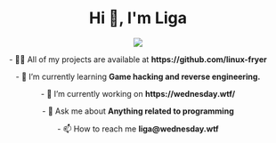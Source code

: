<h1 align="center">Hi 👋, I'm Liga</h1>

<p align="center">
    <img src="https://github-readme-stats.vercel.app/api?username=linux-fryer&show_icons=true&theme=dark">
</p>

<p align="center">
- 👨‍💻 All of my projects are available at <b>https://github.com/linux-fryer</b>
</p>
<p align="center">
  - 🌱 I’m currently learning <b>Game hacking and reverse engineering.</b>
</p>
<p align="center">
- 🔭 I’m currently working on <b>https://wednesday.wtf/</b>
</p>
<p align="center">
- 💬 Ask me about <b>Anything related to programming</b>
</p>
<p align="center">
- 📫 How to reach me <b>liga@wednesday.wtf</b>
</p>
